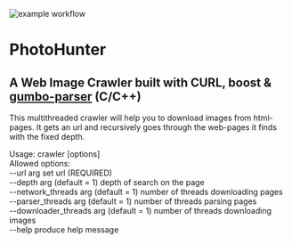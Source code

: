 ![example workflow](https://github.com/Berendei-Jr/Crawler/actions/workflows/build.yaml/badge.svg)
# PhotoHunter
## A Web Image Crawler built with CURL, boost & [gumbo-parser](https://github.com/google/gumbo-parser) (C/C++)
This multithreaded crawler will help you to download images from html-pages. It gets an url and recursively goes through
the web-pages it finds with the fixed depth.

Usage: crawler [options]  
Allowed options:  
--url arg                     set url (REQUIRED)  
--depth arg (default = 1)              depth of search on the page  
--network_threads arg (default = 1)    number of threads downloading pages  
--parser_threads arg (default = 1)     number of threads parsing pages  
--downloader_threads arg (default = 1) number of threads downloading images  
--help                        produce help message
